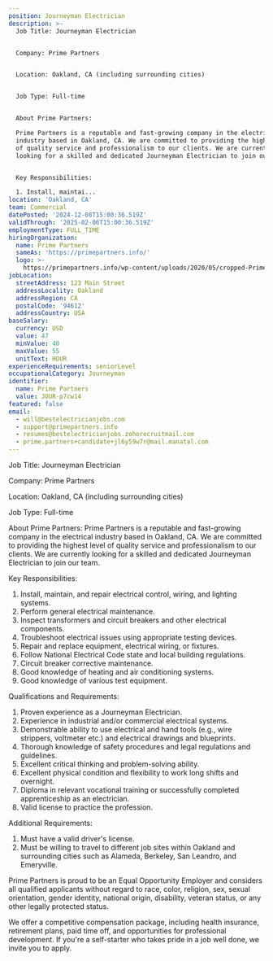 ```yaml
---
position: Journeyman Electrician
description: >-
  Job Title: Journeyman Electrician


  Company: Prime Partners


  Location: Oakland, CA (including surrounding cities)


  Job Type: Full-time


  About Prime Partners:

  Prime Partners is a reputable and fast-growing company in the electrical
  industry based in Oakland, CA. We are committed to providing the highest level
  of quality service and professionalism to our clients. We are currently
  looking for a skilled and dedicated Journeyman Electrician to join our team.


  Key Responsibilities:

  1. Install, maintai...
location: 'Oakland, CA'
team: Commercial
datePosted: '2024-12-08T15:00:36.519Z'
validThrough: '2025-02-06T15:00:36.519Z'
employmentType: FULL_TIME
hiringOrganization:
  name: Prime Partners
  sameAs: 'https://primepartners.info/'
  logo: >-
    https://primepartners.info/wp-content/uploads/2020/05/cropped-Prime-Partners-Logo-NO-BG-1-1.png
jobLocation:
  streetAddress: 123 Main Street
  addressLocality: Oakland
  addressRegion: CA
  postalCode: '94612'
  addressCountry: USA
baseSalary:
  currency: USD
  value: 47
  minValue: 40
  maxValue: 55
  unitText: HOUR
experienceRequirements: seniorLevel
occupationalCategory: Journeyman
identifier:
  name: Prime Partners
  value: JOUR-p7cw14
featured: false
email:
  - will@bestelectricianjobs.com
  - support@primepartners.info
  - resumes@bestelectricianjobs.zohorecruitmail.com
  - prime.partners+candidate+jl6y59w7r@mail.manatal.com
---
```




Job Title: Journeyman Electrician

Company: Prime Partners

Location: Oakland, CA (including surrounding cities)

Job Type: Full-time

About Prime Partners:
Prime Partners is a reputable and fast-growing company in the electrical industry based in Oakland, CA. We are committed to providing the highest level of quality service and professionalism to our clients. We are currently looking for a skilled and dedicated Journeyman Electrician to join our team.

Key Responsibilities:
1. Install, maintain, and repair electrical control, wiring, and lighting systems.
2. Perform general electrical maintenance.
3. Inspect transformers and circuit breakers and other electrical components.
4. Troubleshoot electrical issues using appropriate testing devices.
5. Repair and replace equipment, electrical wiring, or fixtures.
6. Follow National Electrical Code state and local building regulations.
7. Circuit breaker corrective maintenance.
8. Good knowledge of heating and air conditioning systems.
9. Good knowledge of various test equipment.

Qualifications and Requirements:
1. Proven experience as a Journeyman Electrician.
2. Experience in industrial and/or commercial electrical systems.
3. Demonstrable ability to use electrical and hand tools (e.g., wire strippers, voltmeter etc.) and electrical drawings and blueprints.
4. Thorough knowledge of safety procedures and legal regulations and guidelines.
5. Excellent critical thinking and problem-solving ability.
6. Excellent physical condition and flexibility to work long shifts and overnight.
7. Diploma in relevant vocational training or successfully completed apprenticeship as an electrician.
8. Valid license to practice the profession.

Additional Requirements:
1. Must have a valid driver's license.
2. Must be willing to travel to different job sites within Oakland and surrounding cities such as Alameda, Berkeley, San Leandro, and Emeryville.

Prime Partners is proud to be an Equal Opportunity Employer and considers all qualified applicants without regard to race, color, religion, sex, sexual orientation, gender identity, national origin, disability, veteran status, or any other legally protected status. 

We offer a competitive compensation package, including health insurance, retirement plans, paid time off, and opportunities for professional development. If you're a self-starter who takes pride in a job well done, we invite you to apply.